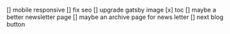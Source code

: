[] mobile responsive
[] fix seo
[] upgrade gatsby image
[x] toc
[] maybe a better newsletter page
[] maybe an archive page for news letter
[] next blog button
